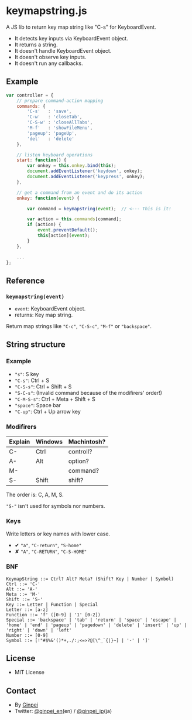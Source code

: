# keymapstring.js

A JS lib to return key map string like "C-s" for KeyboardEvent.

* It detects key inputs via KeyboardEvent object.
* It returns a string.
* It doesn't handle KeyboardEvent object.
* It doesn't observe key inputs.
* It doesn't run any callbacks.

## Example

```js
var controller = {
    // prepare command-action mapping
    commands: {
        'C-s'   : 'save',
        'C-w'   : 'closeTab',
        'C-S-w' : 'closeAllTabs',
        'M-f'   : 'showFileMenu',
        'pageup': 'pageUp',
        'del'   : 'delete'
    },

    // listen keyboard operations
    start: function() {
        var onkey = this.onkey.bind(this);
        document.addEventListener('keydown', onkey);
        document.addEventListener('keypress', onkey);
    },

    // get a command from an event and do its action
    onkey: function(event) {

        var command = keymapstring(event);  // <--- This is it!

        var action = this.commands[command];
        if (action) {
            event.preventDefault();
            this[action](event);
        }
    },

    ...
};
```

## Reference

### `keymapstring(event)`

* `event`: KeyboardEvent object.
* returns: Key map string.

Return map strings like `"C-c"`, `"C-S-c"`, `"M-f"` or `"backspace"`.

## String structure

### Example

* `"s"`: S key
* `"C-s"`: Ctrl + S
* `"C-S-s"`: Ctrl + Shift + S
* `"S-C-s"`: (Invalid command because of the modifirers' order!)
* `"C-M-S-s"`: Ctrl + Meta + Shift + S
* `"space"`: Space bar
* `"C-up"`: Ctrl + Up arrow key

### Modifirers

Explain|Windows|Machintosh?
-------|-------|----------
C-     |Ctrl   |controll?
A-     |Alt    |option?
M-     |       |command?
S-     |Shift  |shift?

The order is: C, A, M, S.

`"S-"` isn't used for symbols nor numbers.

### Keys

Write letters or key names with lower case.

* ✔ `"a"`, `"C-return"`, `"S-home"`
* ✘ `"A"`, `"C-RETURN"`, `"C-S-HOME"`

### BNF

```bnf
KeymapString ::= Ctrl? Alt? Meta? (Shift? Key | Number | Symbol)
Ctrl ::= 'C-'
Alt ::= 'A-'
Meta ::= 'M-'
Shift ::= 'S-'
Key ::= Letter | Function | Special
Letter ::= [a-z]
Function ::= 'f' ([0-9] | '1' [0-2])
Special ::= 'backspace' | 'tab' | 'return' | 'space' | 'escape' | 'home' | 'end' | 'pageup' | 'pagedown' | 'delete' | 'insert' | 'up' | 'right' | 'down' | 'left'
Number ::= [0-9]
Symbol ::= [!"#$%&'()*+,./:;<=>?@[\^_`{|}~] | '-' | ']'
```

## License

* MIT License

## Contact

* By [Ginpei](https://github.com/ginpei/ginpei)
* Twitter: [@ginpei\_en](https://twitter.com/ginpei_en)(en) / [@ginpei\_jp](https://twitter.com/ginpei_jp)(ja)
